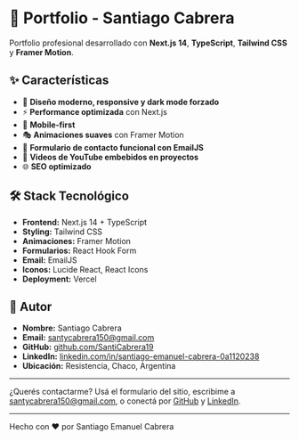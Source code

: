 # 🚀 Portfolio - Santiago Cabrera

Portfolio profesional desarrollado con **Next.js 14**, **TypeScript**, **Tailwind CSS** y **Framer Motion**.

## ✨ Características

- 🎨 **Diseño moderno, responsive y dark mode forzado**
- ⚡ **Performance optimizada** con Next.js
- 📱 **Mobile-first**
- 🎭 **Animaciones suaves** con Framer Motion
- 📧 **Formulario de contacto funcional con EmailJS**
- 🎥 **Videos de YouTube embebidos en proyectos**
- 🌐 **SEO optimizado**

## 🛠️ Stack Tecnológico

- **Frontend:** Next.js 14 + TypeScript
- **Styling:** Tailwind CSS
- **Animaciones:** Framer Motion
- **Formularios:** React Hook Form
- **Email:** EmailJS
- **Iconos:** Lucide React, React Icons
- **Deployment:** Vercel

## 👤 Autor

- **Nombre:** Santiago Cabrera
- **Email:** santycabrera150@gmail.com
- **GitHub:** [github.com/SantiCabrera19](https://github.com/SantiCabrera19)
- **LinkedIn:** [linkedin.com/in/santiago-emanuel-cabrera-0a1120238](https://www.linkedin.com/in/santiago-emanuel-cabrera-0a1120238/)
- **Ubicación:** Resistencia, Chaco, Argentina

---

¿Querés contactarme? Usá el formulario del sitio, escribime a [santycabrera150@gmail.com](mailto:santycabrera150@gmail.com), o conectá por [GitHub](https://github.com/SantiCabrera19) y [LinkedIn](https://www.linkedin.com/in/santiago-emanuel-cabrera-0a1120238/).

---

Hecho con ❤️ por Santiago Emanuel Cabrera